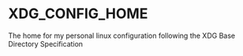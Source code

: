 # XDG_CONFIG_HOME
The home for my personal linux configuration following the XDG Base Directory Specification

